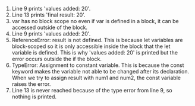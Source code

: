1. Line 9 prints 'values added: 20'.
2. Line 13 prints 'final result: 20'.
3. var has no block scope no even if var is defined in a block, it can be accessed outside of the block.
4. Line 9 prints 'values added: 20'.
5. ReferenceError: result is not defined. This is because let variables are block-scoped so it is only accessible inside the block that the let variable is defined. This is why 'values added: 20' is printed but the error occurs outside the if the block.
6. TypeError: Assignment to constant variable. This is because the const keyword makes the variable not able to be changed after its declaration. When we try to assign result with num1 and num2, the const variable raises the error.
7. Line 13 is never reached because of the type error from line 9, so nothing is printed.